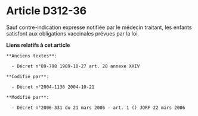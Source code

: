 # Article D312-36

Sauf contre-indication expresse notifiée par le médecin traitant, les enfants satisfont aux obligations vaccinales prévues
par la loi.

**Liens relatifs à cet article**

	**Anciens textes**:

	  - Décret n°89-798 1989-10-27 art. 28 annexe XXIV

	**Codifié par**:

	  - Décret n°2004-1136 2004-10-21

	**Modifié par**:

	  - Décret n°2006-331 du 21 mars 2006 - art. 1 () JORF 22 mars 2006

